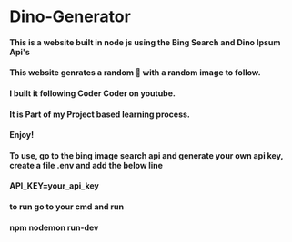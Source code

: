 # Dino-Generator
#### This is a website built in node js using the Bing Search and Dino Ipsum Api's
#### This website genrates a random 🦕  with a random image to follow.
#### I built it following Coder Coder on youtube.
#### It is Part of my Project based learning process.
#### Enjoy!
#### To use, go to the bing image search api and generate your own api key, create a file .env and add the below line
#### API_KEY=your_api_key
#### to run go to your cmd and run
#### npm nodemon run-dev

